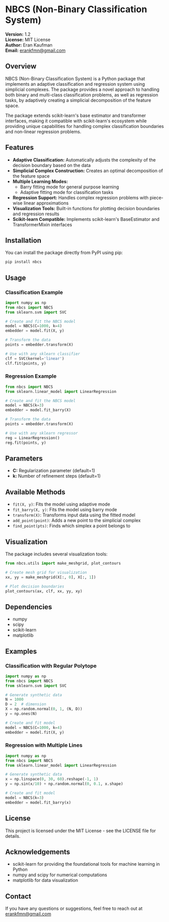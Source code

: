 # NBCS (Non-Binary Classification System)

**Version:** 1.2  
**License:** MIT License  
**Author:** Eran Kaufman  
**Email:** erankfmn@gmail.com  

## Overview

NBCS (Non-Binary Classification System) is a Python package that implements an adaptive classification and regression system using simplicial complexes. The package provides a novel approach to handling both binary and multi-class classification problems, as well as regression tasks, by adaptively creating a simplicial decomposition of the feature space.

The package extends scikit-learn's base estimator and transformer interfaces, making it compatible with scikit-learn's ecosystem while providing unique capabilities for handling complex classification boundaries and non-linear regression problems.

## Features

- **Adaptive Classification:** Automatically adjusts the complexity of the decision boundary based on the data
- **Simplicial Complex Construction:** Creates an optimal decomposition of the feature space
- **Multiple Learning Modes:**
  - Barry fitting mode for general purpose learning
  - Adaptive fitting mode for classification tasks
- **Regression Support:** Handles complex regression problems with piece-wise linear approximations
- **Visualization Tools:** Built-in functions for plotting decision boundaries and regression results
- **Scikit-learn Compatible:** Implements scikit-learn's BaseEstimator and TransformerMixin interfaces

## Installation

You can install the package directly from PyPI using pip:

```bash
pip install nbcs
```

## Usage

### Classification Example

```python
import numpy as np
from nbcs import NBCS
from sklearn.svm import SVC

# Create and fit the NBCS model
model = NBCS(C=1000, k=4)
embedder = model.fit(X, y)

# Transform the data
points = embedder.transform(X)

# Use with any sklearn classifier
clf = SVC(kernel='linear')
clf.fit(points, y)
```

### Regression Example

```python
from nbcs import NBCS
from sklearn.linear_model import LinearRegression

# Create and fit the NBCS model
model = NBCS(k=3)
embedder = model.fit_barry(X)

# Transform the data
points = embedder.transform(X)

# Use with any sklearn regressor
reg = LinearRegression()
reg.fit(points, y)
```

## Parameters

- **C:** Regularization parameter (default=1)
- **k:** Number of refinement steps (default=1)

## Available Methods

- `fit(X, y)`: Fits the model using adaptive mode
- `fit_barry(X, y)`: Fits the model using barry mode
- `transform(X)`: Transforms input data using the fitted model
- `add_point(point)`: Adds a new point to the simplicial complex
- `find_point(pts)`: Finds which simplex a point belongs to

## Visualization

The package includes several visualization tools:

```python
from nbcs.utils import make_meshgrid, plot_contours

# Create mesh grid for visualization
xx, yy = make_meshgrid(X[:, 0], X[:, 1])

# Plot decision boundaries
plot_contours(ax, clf, xx, yy, xy)
```

## Dependencies

- numpy
- scipy
- scikit-learn
- matplotlib

## Examples

### Classification with Regular Polytope

```python
import numpy as np
from nbcs import NBCS
from sklearn.svm import SVC

# Generate synthetic data
N = 1000
D = 2  # dimension
X = np.random.normal(0, 1, (N, D))
y = np.ones(N)

# Create and fit model
model = NBCS(C=1000, k=4)
embedder = model.fit(X, y)
```

### Regression with Multiple Lines

```python
import numpy as np
from nbcs import NBCS
from sklearn.linear_model import LinearRegression

# Generate synthetic data
x = np.linspace(0, 30, 60).reshape(-1, 1)
y = np.sin(x/10) + np.random.normal(0, 0.1, x.shape)

# Create and fit model
model = NBCS(k=3)
embedder = model.fit_barry(x)
```

## License

This project is licensed under the MIT License - see the LICENSE file for details.

## Acknowledgements

- scikit-learn for providing the foundational tools for machine learning in Python
- numpy and scipy for numerical computations
- matplotlib for data visualization

## Contact

If you have any questions or suggestions, feel free to reach out at erankfmn@gmail.com
